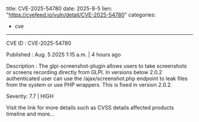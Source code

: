  
title: CVE-2025-54780
date: 2025-8-5
lien: "https://cvefeed.io/vuln/detail/CVE-2025-54780"
categories:
  - cve
---

CVE ID : CVE-2025-54780

Published :  Aug. 5
2025
1:15 a.m. | 4 hours ago

Description : The glpi-screenshot-plugin allows users to take screenshots or screens recording directly from GLPI. In versions below 2.0.2
authenticated user can use the /ajax/screenshot.php endpoint to leak files from the system or use PHP wrappers. This is fixed in version 2.0.2.

Severity: 7.7 | HIGH

Visit the link for more details
such as CVSS details
affected products
timeline
and more...
